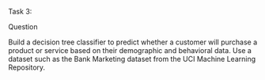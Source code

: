 Task 3:

Question

Build a decision tree classifier to predict whether a customer will purchase a product or service based on their demographic and behavioral data. Use a dataset such as the Bank Marketing dataset from the UCI Machine Learning Repository.
